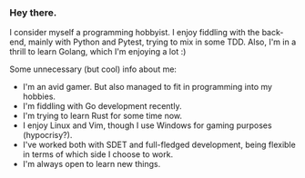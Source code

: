 ### Hey there.

I consider myself a programming hobbyist. I enjoy fiddling with the back-end, mainly with Python and Pytest, trying to mix in some TDD.
Also, I'm in a thrill to learn Golang, which I'm enjoying a lot :)

Some unnecessary (but cool) info about me:
- I'm an avid gamer. But also managed to fit in programming into my hobbies.
- I'm fiddling with Go development recently.
- I'm trying to learn Rust for some time now.
- I enjoy Linux and Vim, though I use Windows for gaming purposes (hypocrisy?).
- I've worked both with SDET and full-fledged development, being flexible in terms of which side I choose to work.
- I'm always open to learn new things.
